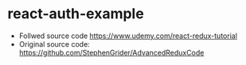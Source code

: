 # react-auth-example
- Follwed source code https://www.udemy.com/react-redux-tutorial
- Original source code: https://github.com/StephenGrider/AdvancedReduxCode
